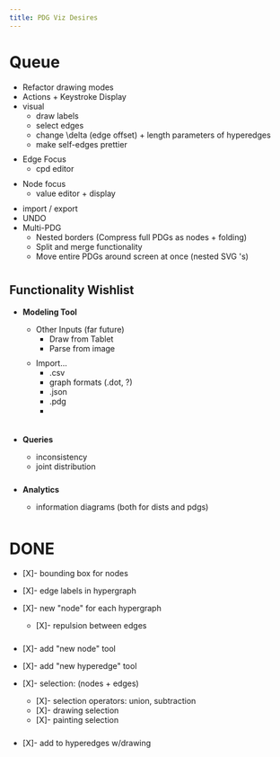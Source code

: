 ```yaml
---
title: PDG Viz Desires
---
```

<style>
	li > ul {
	  padding-bottom: 0.7em;
	}
 </style>

# Queue
  * Refactor drawing modes
  * Actions + Keystroke Display
  * visual
	  * draw labels
	  * select edges
	  * change \delta (edge offset) + length parameters of hyperedges
	  * make self-edges prettier
  * Edge Focus
	  * cpd editor
  * Node focus
	  * value editor + display
  * import / export
  * UNDO
  * Multi-PDG
	  * Nested borders (Compress full PDGs as nodes + folding)
	  * Split and merge functionality
	  * Move entire PDGs around screen at once (nested SVG <g>'s)



## Functionality Wishlist

 - **Modeling Tool**
	 - Other Inputs (far future)
		 - Draw from Tablet
		 - Parse from image
	 - Import...
		 - .csv
		 - graph formats (.dot, ?)
		 - .json
		 - .pdg
		 - 

 - **Queries** 
	 - inconsistency
	 - joint distribution  
 
 - **Analytics**
	 - information diagrams (both for dists and pdgs)

	 
	 
# DONE

* [X]- bounding box for nodes
* [X]- edge labels in hypergraph
* [X]- new "node" for each hypergraph
  * [X]- repulsion between edges
* [X]- add "new node" tool
* [X]- add "new hyperedge" tool
* [X]- selection: (nodes + edges)
  * [X]- selection operators: union, subtraction
  * [X]- drawing selection
  * [X]- painting selection

* [X]- add to hyperedges w/drawing
